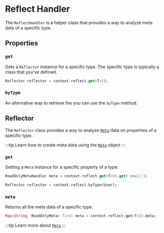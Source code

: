 # Reflect Handler

The `ReflectHandler` is a helper class that provides a way to analyze meta data of a specific type.

## Properties

### `get`

Gets a `Reflector` instance for a specific type. The specific type is typically a class that you've defined.

```dart
Reflector reflector = context.reflect.get<T>();
```

### `byType`

An alternative way to retrieve the you can use the `byType` method.

## Reflector

The `Reflector` class provides a way to analyze [`Meta`][meta-handler] data on properties of a specific type.

:::tip
Learn how to create meta data using the [`Meta`][meta] object
:::

### `get`

Getting a `Meta` instance for a specific property of a type.

```dart
ReadOnlyMetaHandler meta = context.reflect.get<T>().get('email');
```

```dart
Reflector reflector = context.reflect.byType(User);
```

### `meta`

Returns all the meta data of a specific type.

```dart
Map<String, ReadOnlyMeta> final meta = context.reflect.get<T>().meta;
```

:::tip
Learn more about [`Meta`][meta]
:::

[meta-handler]: ./meta_handler.md
[meta]: ../../context/core/meta.md
